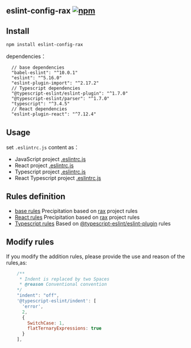 ## eslint-config-rax [![npm](https://img.shields.io/npm/v/eslint-config-rax.svg)](https://www.npmjs.com/package/eslint-config-rax)

## Install

```
npm install eslint-config-rax
```

dependencies：
```
  // base dependencies
  "babel-eslint": "^10.0.1"
  "eslint": "^5.16.0"
  "eslint-plugin-import": "^2.17.2"
  // Typescript dependencies
  "@typescript-eslint/eslint-plugin": "^1.7.0"
  "@typescript-eslint/parser": "^1.7.0"
  "typescript": "^3.4.5"
  // React dependencies
  "eslint-plugin-react": "^7.12.4"
```

## Usage

 set `.eslintrc.js` content as：

 * JavaScript project [.eslintrc.js](./test/base/.eslintrc.js)
 * React project [.eslintrc.js](./test/react/.eslintrc.js)
 * Typescript project [.eslintrc.js](./test/typescript/.eslintrc.js)
 * React Typescript project [.eslintrc.js](./test/typescript-react/.eslintrc.js)


## Rules definition

* [base rules](./index.js) Precipitation based on [rax](https://github.com/alibaba/rax) project rules
* [React rules](./react.js) Precipitation based on [rax](https://github.com/alibaba/rax) project rules
* [Typescript rules](./typescript.js) Based on [@typescript-eslint/eslint-plugin](https://github.com/typescript-eslint/typescript-eslint/tree/master/packages/eslint-plugin#supported-rules) rules

## Modify rules

If you modify the addition rules, please provide the use and reason of the rules,as:

```javascript
    /**
     * Indent is replaced by two Spaces
     * @reason Conventional convention
    */
    "indent": "off",
    '@typescript-eslint/indent': [
      'error',
      2,
      {
        SwitchCase: 1,
        flatTernaryExpressions: true
      }
    ],
```
